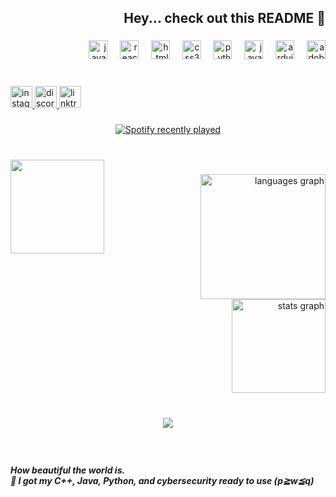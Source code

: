 <h2 align="right">Hey... check out this README 👀</h2>

###

<div align="right">
  <img src="https://cdn.jsdelivr.net/gh/devicons/devicon/icons/javascript/javascript-original.svg" height="30" alt="javascript logo"  />
  <img width="12" />
  <img src="https://cdn.jsdelivr.net/gh/devicons/devicon/icons/react/react-original.svg" height="30" alt="react logo"  />
  <img width="12" />
  <img src="https://cdn.jsdelivr.net/gh/devicons/devicon/icons/html5/html5-original.svg" height="30" alt="html5 logo"  />
  <img width="12" />
  <img src="https://cdn.jsdelivr.net/gh/devicons/devicon/icons/css3/css3-original.svg" height="30" alt="css3 logo"  />
  <img width="12" />
  <img src="https://cdn.jsdelivr.net/gh/devicons/devicon/icons/python/python-original.svg" height="30" alt="python logo"  />
  <img width="12" />
  <img src="https://cdn.jsdelivr.net/gh/devicons/devicon/icons/java/java-original.svg" height="30" alt="java logo"  />
  <img width="12" />
  <img src="https://cdn.jsdelivr.net/gh/devicons/devicon/icons/arduino/arduino-original.svg" height="30" alt="arduino logo"  />
  <img width="12" />
  <img src="https://skillicons.dev/icons?i=ps" height="30" alt="adobephotoshop logo"  />
</div>

###

<br clear="both">

<div align="left">
  <a href="https://www.instagram.com/mythjazlotons/" target="_blank">
    <img src="https://img.shields.io/static/v1?message=%20&logo=instagram&label=&color=E4405F&logoColor=white&labelColor=&style=for-the-badge" height="35" alt="instagram logo"  />
  </a>
  <a href="https://discord.gg/dek68gZs4b" target="_blank">
    <img src="https://img.shields.io/static/v1?message=%20&logo=discord&label=&color=7289DA&logoColor=white&labelColor=&style=for-the-badge" height="35" alt="discord logo"  />
  </a>
  <a href="https://bento.me/howtra" target="_blank">
    <img src="https://img.shields.io/static/v1?message=%20&logo=linktree&label=&color=1de9b6&logoColor=white&labelColor=&style=for-the-badge" height="35" alt="linktree logo"  />
  </a>
</div>

###

<div align="center">
  <a href="https://open.spotify.com/user/31s2rsibpydkk73qdkn7kxne7n3u">
    <img src="https://spotify-recently-played-readme.vercel.app/api?user=31s2rsibpydkk73qdkn7kxne7n3u&count=5&unique=false" alt="Spotify recently played"  />
  </a>
</div>

###

<br clear="both">

<img align="left" height="150" src="https://lh3.googleusercontent.com/a/ACg8ocKwK-vjOtwBpp6JuyHaPEzOSZ4dqKfQeh9kC1Zm2KQIIPNTJznL=s288-c-no"  />

###

<div align="right">
  <img src="https://github-readme-stats.vercel.app/api/top-langs?username=Eziskpsy05&locale=en&hide_title=false&layout=compact&card_width=320&langs_count=8&theme=dracula&hide_border=true&custom_title=Colleague%20Languages" height="200" alt="languages graph"  />
  <img src="https://github-readme-stats.vercel.app/api?username=Eziskpsy05&hide_title=true&hide_rank=false&show_icons=true&include_all_commits=true&count_private=true&disable_animations=false&theme=dark&locale=en&hide_border=false" height="150" alt="stats graph"  />
</div>

###

<br clear="both">



<div align="center">
  <img src="https://profile-counter.glitch.me/Eziskpsy05/count.svg?"  />
</div>

###

<br clear="both">

<h5 align="left">How beautiful the world is.<br>🌱 I got my C++, Java,  Python, and cybersecurity ready to use (p≧w≦q)</h5>

###
